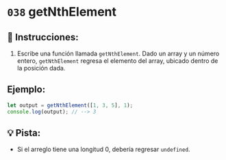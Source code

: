 # `038` getNthElement

## 📝 Instrucciones:

1. Escribe una función llamada `getNthElement`. Dado un array y un número entero, `getNthElement` regresa el elemento del array, ubicado dentro de la posición dada.

## Ejemplo:

```Javascript
let output = getNthElement([1, 3, 5], 1);
console.log(output); // --> 3
```

## 💡 Pista:

+ Si el arreglo tiene una longitud 0, debería regresar `undefined`.
